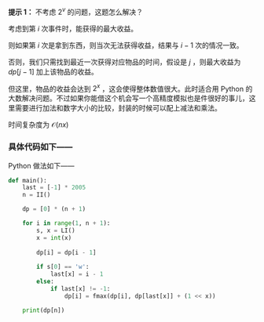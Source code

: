 **提示 1：** 不考虑 $2^v$ 的问题，这题怎么解决？

考虑到第 $i$ 次事件时，能获得的最大收益。

则如果第 $i$ 次是拿到东西，则当次无法获得收益，结果与 $i-1$ 次的情况一致。

否则，我们只需找到最近一次获得对应物品的时间，假设是 $j$ ，则最大收益为 $dp[j-1]$ 加上该物品的收益。

但这里，物品的收益会达到 $2^x$ ，这会使得整体数值很大。此时适合用 Python 的大数解决问题。不过如果你能借这个机会写一个高精度模拟也是件很好的事儿，这里需要进行加法和数字大小的比较，封装的时候可以配上减法和乘法。

时间复杂度为 $\mathcal{O}(nx)$

### 具体代码如下——

Python 做法如下——

```Python []
def main():
    last = [-1] * 2005
    n = II()

    dp = [0] * (n + 1)

    for i in range(1, n + 1):
        s, x = LI()
        x = int(x)
        
        dp[i] = dp[i - 1]
        
        if s[0] == 'w':
            last[x] = i - 1
        else:
            if last[x] != -1:
                dp[i] = fmax(dp[i], dp[last[x]] + (1 << x))

    print(dp[n])
```